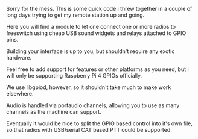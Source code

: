Sorry for the mess. This is some quick code i threw together in a couple of
long days trying to get my remote station up and going.


Here you will find a module to let one connect one or more radios to
freeswitch using cheap USB sound widgets and relays attached to GPIO pins.

Building your interface is up to you, but shouldn't require any exotic
hardware.


Feel free to add support for features or other platforms as you need, but i
will only be supporting Raspberry Pi 4 GPIOs officially.

We use libgpiod, however, so it shouldn't take much to make work elsewhere.


Audio is handled via portaudio channels, allowing you to use as many
channels as the machine can support.

Eventually it would be nice to split the GPIO based control into it's own
file, so that radios with USB/serial CAT based PTT could be supported.
